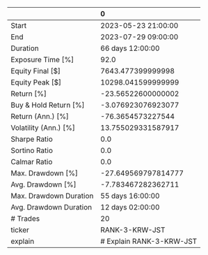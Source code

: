 |                        | 0                        |
|:-----------------------|:-------------------------|
| Start                  | 2023-05-23 21:00:00      |
| End                    | 2023-07-29 09:00:00      |
| Duration               | 66 days 12:00:00         |
| Exposure Time [%]      | 92.0                     |
| Equity Final [$]       | 7643.477399999998        |
| Equity Peak [$]        | 10298.041599999999       |
| Return [%]             | -23.56522600000002       |
| Buy & Hold Return [%]  | -3.076923076923077       |
| Return (Ann.) [%]      | -76.3654573227544        |
| Volatility (Ann.) [%]  | 13.755029331587917       |
| Sharpe Ratio           | 0.0                      |
| Sortino Ratio          | 0.0                      |
| Calmar Ratio           | 0.0                      |
| Max. Drawdown [%]      | -27.649569797814777      |
| Avg. Drawdown [%]      | -7.783467282362711       |
| Max. Drawdown Duration | 55 days 16:00:00         |
| Avg. Drawdown Duration | 12 days 02:00:00         |
| # Trades               | 20                       |
| ticker                 | RANK-3-KRW-JST           |
| explain                | # Explain RANK-3-KRW-JST |